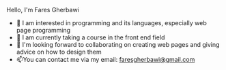 Hello, I'm Fares Gherbawi
- 👀 I am interested in programming and its languages, especially web page programming
- 🌱 I am currently taking a course in the front end field
- 💞️ I'm looking forward to collaborating on creating web pages and giving advice on how to design them
- 📫You can contact me via my email: faresgherbawi@gmail.com

